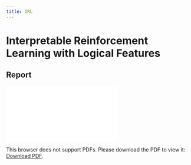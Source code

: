 ```yaml
---
title: IRL
---
```


# Interpretable Reinforcement Learning with Logical Features

## Report

<object data="IRL__Final_Report.pdf" type="application/pdf" width="700px" height="500px">
    <embed src="IRL__Final_Report.pdf">
        <p>This browser does not support PDFs. Please download the PDF to view it: <a href="IRL__Final_Report.pdf">Download PDF</a>.</p>
    </embed>
</object>

<br />
